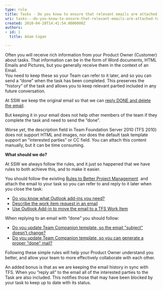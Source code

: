 ```yaml
---
type: rule
title: Tasks - Do you know to ensure that relevant emails are attached to tasks?
uri: tasks---do-you-know-to-ensure-that-relevant-emails-are-attached-to-tasks
created: 2010-04-28T14:41:54.0000000Z
authors:
- id: 1
  title: Adam Cogan

---
```


 Often you will receive rich information from your Product Owner (Customer) about tasks. That information can be in the form of Word documents, HTML Emails and Pictures, but you generally receive them in the context of an Email.<br>
You need to keep these so your Team can refer to it later, and so you can send a “done” when the task has been completed. This preserves the “history” of the task and allows you to keep relevant partied included in any future conversation.

At SSW we keep the original email so that we can [reply DONE and delete the email](http&#58;//www.ssw.com.au/ssw/Standards/Rules/RulesToBetterEmail.aspx#ReplyAndDelete).

But keeping it in your email does not help other members of the team if they complete the task and need to send the “done”.

Worse yet, the description field in Team Foundation Server 2010 (TFS 2010) does not support HTML and images, nor does the default task template support an “interested parties” or CC field. You can attach this content manually, but it can be time consuming.

**What should we do?**

At SSW we always follow the rules, and it just so happened that we have rules to both achieve this, and to make it easier.

You should follow the existing [Rules to Better Project Management](http&#58;//projects.ssw.com.au/tfs/SSW/SqlDeploy/Team%20Wiki/Scrum%20Dogs%20Practices.aspx)  and attach the email to your task so you can refer to and reply to it later when you close the task:

- [Do you know what Outlook add-ins you need?](http&#58;//www.ssw.com.au/ssw/Standards/Rules/#OutlookAddin)
- [Describe the work item request in an email](http&#58;//www.ssw.com.au/ssw/Standards/Rules/#WorkItemEmail)
- [Use Outlook Add-in to move the email to a TFS Work Item](http&#58;//www.ssw.com.au/ssw/Standards/Rules/#TeamCompanionWorkItem)


When replying to an email with “done” you should follow:

- [Do you update Team Companion template, so the email "subject" doesn't change?](http&#58;//www.ssw.com.au/ssw/Standards/Rules/#KeepConsistentName)
- [Do you update Team Companion template, so you can generate a proper "done" mail?](http&#58;//www.ssw.com.au/ssw/Standards/Rules/#EmailTemplate)


Following these simple rules will help your Product Owner understand you better, and allow your team to more effectively collaborate with each other.

An added bonus is that as we are keeping the email history in sync with TFS. When you “reply all” to the email all of the interested parties to the Task are also included. This notifies those that may have been blocked by your task to keep up to date with its status.

